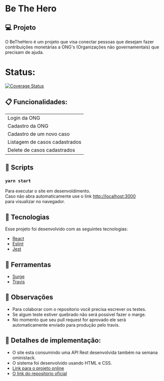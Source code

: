 # Be The Hero

## 💻 Projeto
<p> O BeTheHero é um projeto que visa conectar pessoas que desejam fazer contribuições monetárias a 
ONG's (Organizações não governamentais) que precisam de ajuda.</p>

# Status:
[![Coverage Status](https://coveralls.io/repos/github/EdnilsonCS/be-the-hero-frontend-web/badge.svg)](https://coveralls.io/github/EdnilsonCS/be-the-hero-frontend-web)

## :clipboard: Funcionalidades:
<table>
  <tr>
    <td>Login da ONG</td>
  </tr>
  <tr>
    <td>Cadastro da ONG</td>
  </tr>
   <tr>
    <td>Cadastro de um novo caso</td>
  </tr>
  <tr>
    <td>Listagem de casos cadastrados</td>
  </tr>
   <tr>
    <td>Delete de casos cadastrados</td>
  </tr>
<table/>  

## :hammer: Scripts

### `yarn start`

Para executar o site em desenvoldimento.<br>
Caso não abra automaticamente use o link [http://localhost:3000](http://localhost:3000)<br/>
para visualizar no navegador.


## :rocket: Tecnologias

Esse projeto foi desenvolvido com as seguintes tecnologias:

- [React](https://reactjs.org)
- [Eslint](https://eslint.org/)
- [Jest](https://jestjs.io/)

## :wrench: Ferramentas
- [Surge](https://surge.sh/)
- [Travis](https://travis-ci.org/)

## :mag_right: Observações
- Para colaborar com o repositorio você precisa escrever os testes.
- Se algum teste estiver quebrado não será possivel fazer o marge.
- No momento que seu pull request for aprovado ele será automaticamente enviado para produção pelo travis.
## :page_facing_up: Detalhes de implementação:
- O site esta consumindo uma API Rest desenvolvida também na semana oministack.
- O sistema foi desenvolvido usando HTML e CSS.
- [Link para o projeto online](be-the-hero-web.surge.sh)
- [O link do repositorio oficial](https://github.com/Rocketseat/semana-omnistack-11)
